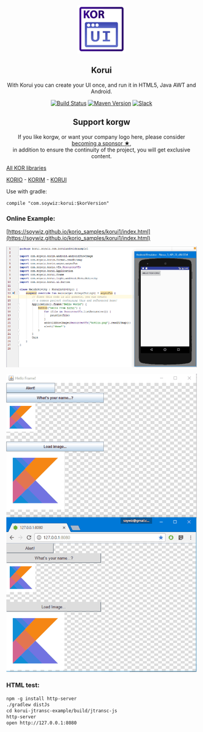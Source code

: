 <p align="center">
    <img alt="Korio" src="https://raw.githubusercontent.com/korlibs/korlibs-logos/master/128/korui.png" />
</p>

<h2 align="center">Korui</h2>

<p align="center">
    With Korui you can create your UI once, and run it in HTML5, Java AWT and Android.
</p>

<!-- BADGES -->
<p align="center">
	<a href="https://github.com/korlibs/korgw/actions"><img alt="Build Status" src="https://github.com/korlibs/korgw/workflows/CI/badge.svg" /></a>
	<a href="https://bintray.com/korlibs/korlibs/korgw"><img alt="Maven Version" src="https://img.shields.io/bintray/v/korlibs/korlibs/korgw.svg?style=flat&label=maven" /></a>
	<a href="https://slack.soywiz.com/"><img alt="Slack" src="https://img.shields.io/badge/chat-on%20slack-green?style=flat&logo=slack" /></a>
</p>
<!-- /BADGES -->

<!-- SUPPORT -->
<h2 align="center">Support korgw</h2>
<p align="center">
If you like korgw, or want your company logo here, please consider <a href="https://github.com/sponsors/soywiz">becoming a sponsor ★</a>,<br />
in addition to ensure the continuity of the project, you will get exclusive content.
</p>
<!-- /SUPPORT -->

[All KOR libraries](https://github.com/soywiz/kor)

[KORIO](http://github.com/soywiz/korio) - [KORIM](http://github.com/soywiz/korim) - [KORUI](http://github.com/soywiz/korui)

Use with gradle:

```
compile "com.soywiz:korui:$korVersion"
```

### Online Example:

[https://soywiz.github.io/korio_samples/korui1/index.html](https://soywiz.github.io/korio_samples/korui1/index.html)

![](docs/android.png)

![](docs/korui.png)


### HTML test:

```
npm -g install http-server
./gradlew distJs
cd korui-jtransc-example/build/jtransc-js
http-server
open http://127.0.0.1:8080
```

